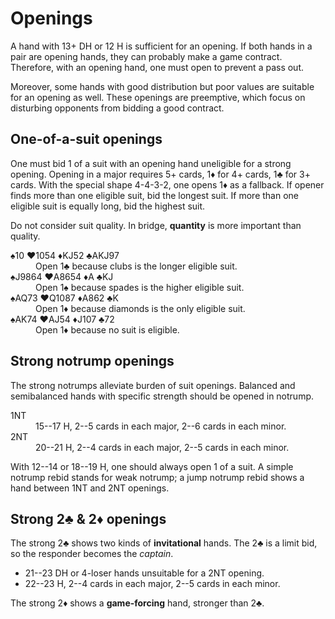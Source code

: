 Openings
========
A hand with 13+ DH or 12 H is sufficient for an opening.  If both hands in a
pair are opening hands, they can probably make a game contract.  Therefore,
with an opening hand, one must open to prevent a pass out.

Moreover, some hands with good distribution but poor values are suitable for
an opening as well.  These openings are preemptive, which focus on disturbing
opponents from bidding a good contract.

One-of-a-suit openings
----------------------
One must bid 1 of a suit with an opening hand uneligible for a strong opening.
Opening in a major requires 5+ cards, 1♦ for 4+ cards, 1♣ for 3+ cards.  With
the special shape 4-4-3-2, one opens 1♦ as a fallback.  If opener finds more
than one eligible suit, bid the longest suit.  If more than one eligible suit
is equally long, bid the highest suit.

Do not consider suit quality.  In bridge, **quantity** is more important than
quality.

<dl>
   <dt>♠10 ♥1054 ♦KJ52 ♣AKJ97</dt>
   <dd>Open 1♣ because clubs is the longer eligible suit.</dd>

   <dt>♠J9864 ♥A8654 ♦A ♣KJ</dt>
   <dd>Open 1♠ because spades is the higher eligible suit.</dd>

   <dt>♠AQ73 ♥Q1087 ♦A862 ♣K</dt>
   <dd>Open 1♦ because diamonds is the only eligible suit.</dd>

   <dt>♠AK74 ♥AJ54 ♦J107 ♣72</dt>
   <dd>Open 1♦ because no suit is eligible.</dd>
</dl>

Strong notrump openings
-----------------------
The strong notrumps alleviate burden of suit openings.  Balanced and
semibalanced hands with specific strength should be opened in notrump.

<dl>
  <dt>1NT</dt>
  <dd>15--17 H, 2--5 cards in each major, 2--6 cards in each minor.</dd>

  <dt>2NT</dt>
  <dd>20--21 H, 2--4 cards in each major, 2--5 cards in each minor.</dd>
</dl>

With 12--14 or 18--19 H, one should always open 1 of a suit.  A simple notrump
rebid stands for weak notrump; a jump notrump rebid shows a hand between 1NT
and 2NT openings.

Strong 2♣ & 2♦ openings
-----------------------
The strong 2♣ shows two kinds of **invitational** hands.  The 2♣ is a limit
bid, so the responder becomes the *captain*.

* 21--23 DH or 4-loser hands unsuitable for a 2NT opening.
* 22--23 H, 2--4 cards in each major, 2--5 cards in each minor.

The strong 2♦ shows a **game-forcing** hand, stronger than 2♣.
